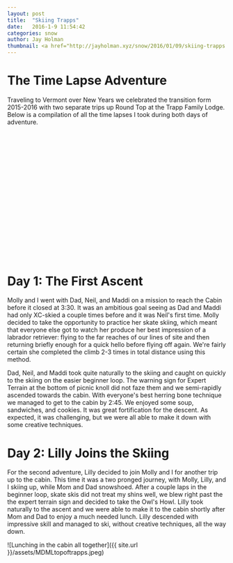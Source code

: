 ```yaml
---
layout: post
title:  "Skiing Trapps"
date:   2016-1-9 11:54:42
categories: snow
author: Jay Holman
thumbnail: <a href="http://jayholman.xyz/snow/2016/01/09/skiing-trapps.html"><img src="https://embed-ssl.wistia.com/deliveries/107cf2d5ae50476d49d9ee3caf60b655539e91fd.jpg?image_play_button=true&image_play_button_color=7790f9e0&image_crop_resized=450x253" alt="Time Lapse XC" width="75%" height="75%" /></a>
---
```

<h1>The Time Lapse Adventure</h1>
Traveling to Vermont over New Years we celebrated the transition form 2015-2016 with two separate trips up Round Top at the Trapp Family Lodge. Below is a compilation of all the time lapses I took during both days of adventure.
<br>
<div>
<script charset="ISO-8859-1" src="//fast.wistia.com/assets/external/E-v1.js" async></script><div class="wistia_responsive_padding" style="padding:56.25% 0 0 0;position:relative;"><div class="wistia_responsive_wrapper" style="height:100%;left:0;position:absolute;top:0;width:100%;"><div class="wistia_embed wistia_async_uht4ca720a videoFoam=true" style="height:100%;width:100%">&nbsp;</div></div></div>
</div>
<br>
<h1>Day 1: The First Ascent</h1>
Molly and I went with Dad, Neil, and Maddi on a mission to reach the Cabin before it closed at 3:30. It was an ambitious goal seeing as Dad and Maddi had only XC-skied a couple times before and it was Neil's first time. Molly decided to take the opportunity to practice her skate skiing, which meant that everyone else got to watch her produce her best impression of a labrador retriever: flying to the far reaches of our lines of site and then returning briefly enough for a quick hello before flying off again. We're fairly certain she completed the climb 2-3 times in total distance using this method.

Dad, Neil, and Maddi took quite naturally to the skiing and caught on quickly to the skiing on the easier beginner loop. The warning sign for Expert Terrain at the bottom of picnic knoll did not faze them and we semi-rapidly ascended towards the cabin. With everyone's best herring bone technique we managed to get to the cabin by 2:45. We enjoyed some soup, sandwiches, and cookies. It was great fortification for the descent. As expected, it was challenging, but we were all able to make it down with some creative techniques.

<h1>Day 2: Lilly Joins the Skiing</h1>
For the second adventure, Lilly decided to join Molly and I for another trip up to the cabin. This time it was a two pronged journey, with Molly, Lilly, and I skiing up, while Mom and Dad snowshoed. After a couple laps in the beginner loop, skate skis did not treat my shins well, we blew right past the the expert terrain sign and decided to take the Owl's Howl. Lilly took naturally to the ascent and we were able to make it to the cabin shortly after Mom and Dad to enjoy a much needed lunch. Lilly descended with impressive skill and managed to ski, without creative techniques, all the way down.

![Lunching in the cabin all together]({{ site.url }}/assets/MDMLtopoftrapps.jpeg)
